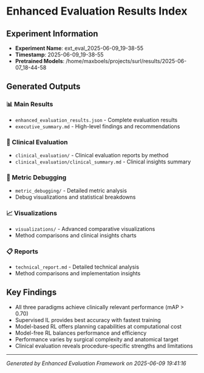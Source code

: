 
# Enhanced Evaluation Results Index

## Experiment Information
- **Experiment Name**: ext_eval_2025-06-09_19-38-55
- **Timestamp**: 2025-06-09_19-38-55
- **Pretrained Models**: /home/maxboels/projects/surl/results/2025-06-07_18-44-58

## Generated Outputs

### 📊 Main Results
- `enhanced_evaluation_results.json` - Complete evaluation results
- `executive_summary.md` - High-level findings and recommendations

### 🏥 Clinical Evaluation
- `clinical_evaluation/` - Clinical evaluation reports by method
- `clinical_evaluation/clinical_summary.md` - Clinical insights summary

### 🔬 Metric Debugging
- `metric_debugging/` - Detailed metric analysis
- Debug visualizations and statistical breakdowns

### 📈 Visualizations
- `visualizations/` - Advanced comparative visualizations
- Method comparisons and clinical insights charts

### 📋 Reports
- `technical_report.md` - Detailed technical analysis
- Method comparisons and implementation insights

## Key Findings

- All three paradigms achieve clinically relevant performance (mAP > 0.70)
- Supervised IL provides best accuracy with fastest training
- Model-based RL offers planning capabilities at computational cost
- Model-free RL balances performance and efficiency
- Performance varies by surgical complexity and anatomical target
- Clinical evaluation reveals procedure-specific strengths and limitations
        

---
*Generated by Enhanced Evaluation Framework on 2025-06-09 19:41:16*
        